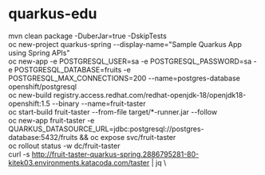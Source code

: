 # quarkus-edu

mvn clean package -DuberJar=true -DskipTests \
oc new-project quarkus-spring --display-name="Sample Quarkus App using Spring APIs" \
oc new-app -e POSTGRESQL_USER=sa -e POSTGRESQL_PASSWORD=sa -e POSTGRESQL_DATABASE=fruits -e POSTGRESQL_MAX_CONNECTIONS=200 --name=postgres-database openshift/postgresql \
oc new-build registry.access.redhat.com/redhat-openjdk-18/openjdk18-openshift:1.5 --binary --name=fruit-taster \
oc start-build fruit-taster --from-file target/*-runner.jar --follow \
oc new-app fruit-taster -e QUARKUS_DATASOURCE_URL=jdbc:postgresql://postgres-database:5432/fruits && oc expose svc/fruit-taster \
oc rollout status -w dc/fruit-taster \
curl -s http://fruit-taster-quarkus-spring.2886795281-80-kitek03.environments.katacoda.com/taster | jq \
